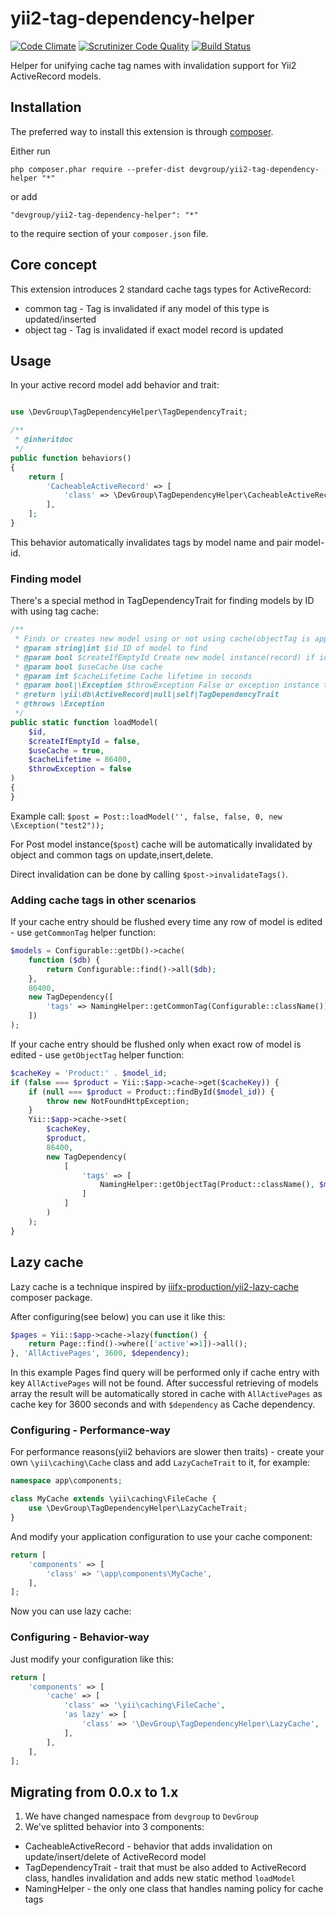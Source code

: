 yii2-tag-dependency-helper
==========================
[![Code Climate](https://codeclimate.com/github/DevGroup-ru/yii2-tag-dependency-helper/badges/gpa.svg)](https://codeclimate.com/github/DevGroup-ru/yii2-tag-dependency-helper)
[![Scrutinizer Code Quality](https://scrutinizer-ci.com/g/DevGroup-ru/yii2-tag-dependency-helper/badges/quality-score.png?b=master)](https://scrutinizer-ci.com/g/DevGroup-ru/yii2-tag-dependency-helper/?branch=master)
[![Build Status](https://scrutinizer-ci.com/g/DevGroup-ru/yii2-tag-dependency-helper/badges/build.png?b=master)](https://scrutinizer-ci.com/g/DevGroup-ru/yii2-tag-dependency-helper/build-status/master)


Helper for unifying cache tag names with invalidation support for Yii2 ActiveRecord models.

## Installation

The preferred way to install this extension is through [composer](http://getcomposer.org/download/).

Either run

```
php composer.phar require --prefer-dist devgroup/yii2-tag-dependency-helper "*"
```

or add

```
"devgroup/yii2-tag-dependency-helper": "*"
```

to the require section of your `composer.json` file.

## Core concept

This extension introduces 2 standard cache tags types for ActiveRecord:
- common tag - Tag is invalidated if any model of this type is updated/inserted
- object tag - Tag is invalidated if exact model record is updated

## Usage

In your active record model add behavior and trait:


``` php

use \DevGroup\TagDependencyHelper\TagDependencyTrait;

/**
 * @inheritdoc
 */
public function behaviors()
{
    return [
        'CacheableActiveRecord' => [
            'class' => \DevGroup\TagDependencyHelper\CacheableActiveRecord::className(),
        ],
    ];
}

```

This behavior automatically invalidates tags by model name and pair model-id.

### Finding model

There's a special method in TagDependencyTrait for finding models by ID with using tag cache:

```php
/**
 * Finds or creates new model using or not using cache(objectTag is applied, not commonTag!)
 * @param string|int $id ID of model to find
 * @param bool $createIfEmptyId Create new model instance(record) if id is empty
 * @param bool $useCache Use cache
 * @param int $cacheLifetime Cache lifetime in seconds
 * @param bool|\Exception $throwException False or exception instance to throw if model not found or (empty id AND createIfEmptyId==false)
 * @return \yii\db\ActiveRecord|null|self|TagDependencyTrait
 * @throws \Exception
 */
public static function loadModel(
    $id,
    $createIfEmptyId = false,
    $useCache = true,
    $cacheLifetime = 86400,
    $throwException = false
)
{
}
```

Example call: `$post = Post::loadModel('', false, false, 0, new \Exception("test2"));`

For Post model instance(`$post`) cache will be automatically invalidated by object and common tags on update,insert,delete.

Direct invalidation can be done by calling `$post->invalidateTags()`.

 
### Adding cache tags in other scenarios

If your cache entry should be flushed every time any row of model is edited - use `getCommonTag` helper function:

``` php
$models = Configurable::getDb()->cache(
    function ($db) {
        return Configurable::find()->all($db);
    },
    86400,
    new TagDependency([
        'tags' => NamingHelper::getCommonTag(Configurable::className()),
    ])
);
```

If your cache entry should be flushed only when exact row of model is edited - use `getObjectTag` helper function:

``` php
$cacheKey = 'Product:' . $model_id;
if (false === $product = Yii::$app->cache->get($cacheKey)) {
    if (null === $product = Product::findById($model_id)) {
        throw new NotFoundHttpException;
    }
    Yii::$app->cache->set(
        $cacheKey,
        $product,
        86400,
        new TagDependency(
            [
                'tags' => [
                    NamingHelper::getObjectTag(Product::className(), $model_id),
                ]
            ]
        )
    );
}

```

## Lazy cache

Lazy cache is a technique inspired by [iiifx-production/yii2-lazy-cache](https://github.com/iiifx-production/yii2-lazy-cache) composer package.

After configuring(see below) you can use it like this:

```php
$pages = Yii::$app->cache->lazy(function() {
    return Page::find()->where(['active'=>1])->all();
}, 'AllActivePages', 3600, $dependency);
```

In this example Pages find query will be performed only if cache entry with key `AllActivePages` will not be found.
After successful retrieving of models array the result will be automatically stored in cache 
with `AllActivePages` as cache key for 3600 seconds and with `$dependency` as Cache dependency.  

### Configuring - Performance-way

For performance reasons(yii2 behaviors are slower then traits) - create your own `\yii\caching\Cache` class
and add `LazyCacheTrait` to it, for example:

```php
namespace app\components;

class MyCache extends \yii\caching\FileCache {
    use \DevGroup\TagDependencyHelper\LazyCacheTrait;
}
```

And modify your application configuration to use your cache component:

```php
return [
    'components' => [
        'class' => '\app\components\MyCache',
    ],
];
```

Now you can use lazy cache:


### Configuring - Behavior-way

Just modify your configuration like this:

```php
return [
    'components' => [
        'cache' => [
            'class' => '\yii\caching\FileCache',
            'as lazy' => [
                'class' => '\DevGroup\TagDependencyHelper\LazyCache',
            ],
        ],
    ],
];

```

## Migrating from 0.0.x to 1.x

1. We have changed namespace from `devgroup` to `DevGroup`
2. We've splitted behavior into 3 components:

- CacheableActiveRecord - behavior that adds invalidation on update/insert/delete of ActiveRecord model
- TagDependencyTrait - trait that must be also added to ActiveRecord class, handles invalidation and adds new static method `loadModel`
- NamingHelper - the only one class that handles naming policy for cache tags
